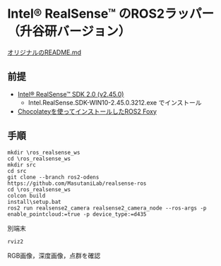 # Intel&reg; RealSense&trade; のROS2ラッパー（升谷研バージョン）

[オリジナルのREADME.md](README-original.md)

## 前提

- [Intel® RealSense™ SDK 2.0 (v2.45.0)](https://github.com/IntelRealSense/librealsense/releases/tag/v2.45.0)
  - Intel.RealSense.SDK-WIN10-2.45.0.3212.exe でインストール
- [Chocolateyを使ってインストールしたROS2 Foxy](https://ms-iot.github.io/ROSOnWindows/GettingStarted/SetupRos2.html)

## 手順

    mkdir \ros_realsense_ws
    cd \ros_realsense_ws
    mkdir src
    cd src
    git clone --branch ros2-odens https://github.com/MasutaniLab/realsense-ros
    cd \ros_realsense_ws
    colcon build
    install\setup.bat
    ros2 run realsense2_camera realsense2_camera_node --ros-args -p enable_pointcloud:=true -p device_type:=d435

別端末

    rviz2

RGB画像，深度画像，点群を確認